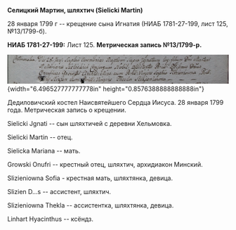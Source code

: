 **Селицкий Мартин, шляхтич (Sielicki Martin)**

28 января 1799 г -- крещение сына Игнатия (НИАБ 1781-27-199, лист 125,
№13/1799-б).

**НИАБ 1781-27-199:** Лист 125. **Метрическая запись №13/1799-р.**

![](./media/52e872ae0a98217ec440e7a79b6b2185863f428f.png){width="6.496527777777778in"
height="0.8576388888888888in"}

Дедиловичский костел Наисвятейшего Сердца Иисуса. 28 января 1799 года.
Метрическая запись о крещении.

Sielicki Jgnati -- сын шляхтичей с деревни Хельмовка.

Sielicki Martin -- отец.

Sielicka Mariana -- мать.

Growski Onufri -- крестный отец, шляхтич, архидиакон Минский.

Slizieniowna Sofia - крестная мать, шляхтянка, девица.

Slizien D\...s -- ассистент, шляхтич.

Slizieniowna Thekla -- ассистентка, шляхтянка, девица.

Linhart Hyacinthus -- ксёндз.
